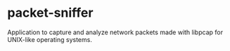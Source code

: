 # packet-sniffer
Application to capture and analyze network packets made with libpcap for UNIX-like operating systems.
